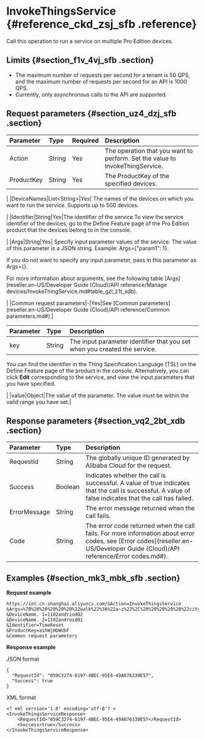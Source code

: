 # InvokeThingsService {#reference_ckd_zsj_sfb .reference}

Call this operation to run a service on multiple Pro Edition devices.

## Limits {#section_f1v_4vj_sfb .section}

-   The maximum number of requests per second for a tenant is 50 QPS, and the maximum number of requests per second for an API is 1000 QPS.
-   Currently, only asynchronous calls to the API are supported.

## Request parameters {#section_uz4_dzj_sfb .section}

|Parameter|Type|Required|Description|
|:--------|:---|:-------|:----------|
|Action|String|Yes|The operation that you want to perform. Set the value to InvokeThingService.|
|ProductKey|String|Yes| The ProductKey of the specified devices.

 |
|DeviceNames|List<String\>|Yes| The names of the devices on which you want to run the service. Supports up to 500 devices.

 |
|Identifier|String|Yes|The identifier of the service.To view the service identifier of the devices, go to the Define Feature page of the Pro Edition product that the devices belong to in the console.

|
|Args|String|Yes| Specify input parameter values of the service. The value of this parameter is a JSON string. Example: Args=\{"param1": 1\}.

 If you do not want to specify any input parameter, pass in this parameter as Args=\{\}.

 For more information about arguments, see the following table [Args](reseller.en-US/Developer Guide (Cloud)/API reference/Manage devices/InvokeThingService.md#table_gzl_z1t_xdb).

 |
|Common request parameters|-|Yes|See [Common parameters](reseller.en-US/Developer Guide (Cloud)/API reference/Common parameters.md#).|

|Parameter|Type|Description|
|:--------|:---|:----------|
|key|String| The input parameter identifier that you set when you created the service.

 You can find the identifier in the Thing Specification Language \(TSL\) on the Define Feature page of the product in the console. Alternatively, you can click **Edit** corresponding to the service, and view the input parameters that you have specified.

 |
|value|Object|The value of the parameter. The value must be within the valid range you have set.|

## Response parameters {#section_vq2_2bt_xdb .section}

|Parameter|Type|Description|
|:--------|:---|:----------|
|RequestId|String|The globally unique ID generated by Alibaba Cloud for the request.|
|Success|Boolean|Indicates whether the call is successful. A value of true indicates that the call is successful. A value of false indicates that the call has failed.|
|ErrorMessage|String|The error message returned when the call fails.|
|Code|String|The error code returned when the call fails. For more information about error codes, see [Error codes](reseller.en-US/Developer Guide (Cloud)/API reference/Error codes.md#).|

## Examples {#section_mk3_mbk_sfb .section}

**Request example**

```
https://iot.cn-shanghai.aliyuncs.com/&Action=InvokeThingsService
&Args=%7B%20%20%20%20%20%22walk%22%3A%22a~z%22%2C%20%20%20%20%20%22city%22%3A%22shanghai%22%20%7D
&DeviceName. 1=1102andriod02
&DeviceName. 2=1102android01
&Identifier=TimeReset
&ProductKey=a1hWjHDWUbF
&Common request parameters
```

**Response example**

JSON format

```
{
  "RequestId": "059C3274-6197-4BEC-95E4-49A076330E57",
  "Success": true
}
```

XML format

```
<? xml version='1.0' encoding='utf-8'? >
<InvokeThingsServiceResponse>
    <RequestId>"059C3274-6197-4BEC-95E4-49A076330E57</RequestId>
    <Success>true</Success>
</InvokeThingsServiceResponse>
```

